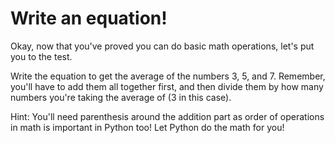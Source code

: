 # Write an equation!

Okay, now that you've proved you can do basic math operations, let's put you to the test.

Write the equation to get the average of the numbers 3, 5, and 7. Remember, you'll have to add them all together first, and then divide them by how many numbers you're taking the average of (3 in this case).

Hint: You'll need parenthesis around the addition part as order of operations in math is important in Python too! Let Python do the math for you! 

